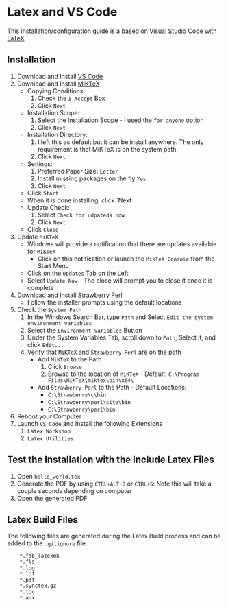 # Latex and VS Code
This installation/configuration guide is a based on [Visual Studio Code with LaTeX](https://mjcb.io/blog/2020/01/23/visual-studio-code-with-latex/)

## Installation
1. Download and Install [VS Code](https://code.visualstudio.com/)
2. Download and Install [MiKTeX](https://miktex.org/download)
    - Copying Conditions:
        1. Check the `I Accept` Box
        2. Click `Next`
    - Installation Scope:
        1. Select the Installation Scope - I used the `for anyone` option
        2. Click `Next`
    - Installation Directory:
        1. I left this as default but it can be install anywhere. The only requirement is that MiKTeX is on the system path.
        2. Click `Next`
    - Settings:
        1. Preferred Paper Size: `Letter`
        2. Install missing packages on the fly `Yes`
        3. Click `Next`
    - Click `Start`
    - When it is done installing, click `Next
    - Update Check:
        1. Select `Check for udpateds now`
        2. Click `Next`
    - Click `Close`
3. Update `MiKTeX`
    - Windows will provide a notification that there are updates available for `MiKTeX`
        - Click on this notification or launch the `MikTeX Console` from the Start Menu
    - Click on the `Updates` Tab on the Left
    - Select `Update Now` - The close will prompt you to close it once it is complete
4. Download and Install [Strawberry Perl](https://strawberryperl.com/)
    - Follow the installer prompts using the default locations
5. Check the `System Path`
    1. In the Windows Search Bar, type `Path` and Select `Edit the system environment variables`
    2. Select the `Environment Variables` Button
    3. Under the System Variables Tab, scroll down to `Path`, Select it, and click `Edit...`
    4. Verify that `MiKTeX` and `Strawberry Perl` are on the path
        - Add `MiKTeX` to the Path
            1. Click `Browse`
            2. Browse to the location of `MiKTeX` - Default: `C:\Program Files\MiKTeX\miktex\bin\x64\`
        - Add `Strawberry Perl` to the Path - Default Locations:
            - `C:\Strawberry\c\bin`
            - `C:\Strawberry\perl\site\bin`
            - `C:\Strawberry\perl\bin`
6. Reboot your Computer
7. Launch `VS Code` and Install the following Extensions
    1. `Latex Workshop`
    2. `Latex Utilities`

## Test the Installation with the Include Latex Files
1. Open `hello_world.tex`
2. Generate the PDF by using `CTRL+ALT+B` or `CTRL+S`: Note this will take a couple seconds depending on computer
3. Open the generated PDF

## Latex Build Files
The following files are generated during the Latex Build process and can be added to the `.gitignore` file.
```
    *.fdb_latexmk
    *.fls
    *.log
    *.lof
    *.pdf
    *.synctex.gz
    *.toc
    *.aux
```